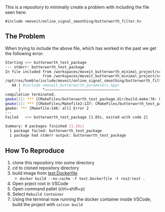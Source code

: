 This is a repository to minimally create a problem with including the file seen here:

`#include <moveit/online_signal_smoothing/butterworth_filter.h>`


## The Problem

When trying to include the above file, which has worked in the past we get the following error:

```bash
Starting >>> butterworth_test_package
--- stderr: butterworth_test_package                         
In file included from /workspaces/moveit_butterworth_minimal_project/src/butterworth_test_package/include/butterworth_test_package/test_file.hpp:3,
                 from /workspaces/moveit_butterworth_minimal_project/src/butterworth_test_package/src/test_file.cpp:1:
/opt/ros/humble/include/moveit/online_signal_smoothing/butterworth_filter.h:44:10: fatal error: moveit_butterworth_parameters.hpp: No such file or directory
   44 | #include <moveit_butterworth_parameters.hpp>
      |          ^~~~~~~~~~~~~~~~~~~~~~~~~~~~~~~~~~~
compilation terminated.
gmake[2]: *** [CMakeFiles/butterworth_test_package.dir/build.make:76: CMakeFiles/butterworth_test_package.dir/src/test_file.cpp.o] Error 1
gmake[1]: *** [CMakeFiles/Makefile2:137: CMakeFiles/butterworth_test_package.dir/all] Error 2
gmake: *** [Makefile:146: all] Error 2
---
Failed   <<< butterworth_test_package [1.05s, exited with code 2]

Summary: 0 packages finished [1.16s]
  1 package failed: butterworth_test_package
  1 package had stderr output: butterworth_test_package
```


## How To Reproduce

1. clone this repository into some directory 
2. cd to cloned repository directory
3. build image from [test.Dockerfile](test.Dockerfile)
    * `docker build --no-cache -f test.Dockerfile -t ros2:test . `
4. Open prject root in VSCode
5. Open command pallet (ctrl+shift+p)
6. Select `Rebuild Container`
7. Using the terminal now running the docker container inside VSCode, build the project with `colcon build`
